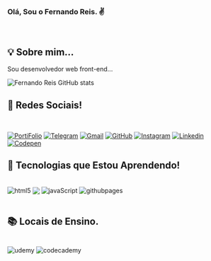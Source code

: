 ### Olá, Sou o Fernando Reis. ✌️
<br>


## 💡 Sobre mim...

Sou desenvolvedor web front-end...<br>

![Fernando Reis GitHub stats](https://github-readme-stats.vercel.app/api?username=FernandoReis55&show_icons=true&theme=dracula)

## 🔗 Redes Sociais!
<br>

[![PortiFolio](https://img.shields.io/badge/my_portfolio-000?style=for-the-badge&logo=ko-fi&logoColor=white)](https://fernandoreis55.github.io/primeiro_portifolio/)
[![Telegram](https://img.shields.io/badge/Telegram-2CA5E0?style=for-the-badge&logo=telegram&logoColor=white)](https://t.me/Nando_reiis)
[![Gmail](https://img.shields.io/badge/Gmail-D14836?style=for-the-badge&logo=gmail&logoColor=white)](mailto:exclusivojogospc@gmail.com)
[![GitHub](https://img.shields.io/badge/GitHub-100000?style=for-the-badge&logo=github&logoColor=white)](https://github.com/FernandoReis55)
[![Instagram](https://img.shields.io/badge/Instagram-E4405F?style=for-the-badge&logo=instagram&logoColor=white)](https://instagram.com/nandoreis_of)
[![Linkedin](https://img.shields.io/badge/LinkedIn-0077B5?style=for-the-badge&logo=linkedin&logoColor=white)](https://www.linkedin.com/in/fernando-reis-019a3325a/)
[![Codepen](https://img.shields.io/badge/Codepen-000000?style=for-the-badge&logo=codepen&logoColor=white)](https://codepen.io/nandoreis55)
<br>

## 🧠 Tecnologias que Estou Aprendendo!

<div style="display: inline_block"><br>
    <img align="center" alt="html5" src="https://img.shields.io/badge/HTML5-E34F26?style=for-the-badge&logo=html5&logoColor=white">
<img align="center" src="https://img.shields.io/badge/CSS-239120?&style=for-the-badge&logo=css3&logoColor=white">
<img align="center" alt="javaScript" src="https://img.shields.io/badge/JavaScript-F7DF1E?style=for-the-badge&logo=javascript&logoColor=black">
<img align="center" alt="githubpages" src="https://img.shields.io/badge/GitHub%20Pages-222222?style=for-the-badge&logo=GitHub%20Pages&logoColor=white">

</div>

<br>

## 📚 Locais de Ensino.

<div><br>
    <img align="center" alt="udemy" src="https://img.shields.io/badge/Udemy-EC5252?style=for-the-badge&logo=Udemy&logoColor=white">
<img align="center" alt="codecademy" src="https://img.shields.io/badge/Codecademy-FFF0E5?style=for-the-badge&logo=codecademy&logoColor=black">



</div>


